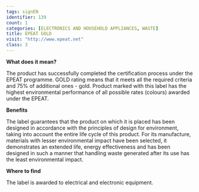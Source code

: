 ```yaml
---
tags: signEN
identifier: 139
count: 1
categories: [ELECTRONICS AND HOUSEHOLD APPLIANCES, WASTE]
title: EPEAT GOLD
visit: "http://www.epeat.net"
class: 3
---
```

**What does it mean?**

The product has successfully completed the certification process under the EPEAT programme. GOLD rating means that it meets all the required criteria and 75% of additional ones - gold. Product marked with this label has the highest environmental performance of all possible rates (colours) awarded under the EPEAT.

**Benefits**

The label guarantees that the product on which it is placed has been designed in accordance with the principles of design for environment, taking into account the entire life cycle of this product. For its manufacture, materials with lesser environmental impact have been selected, it demonstrates an extended life, energy effectiveness and has been designed in such a manner that handling waste generated after its use has the least environmental impact.

**Where to find**

The label is awarded to electrical and electronic equipment.